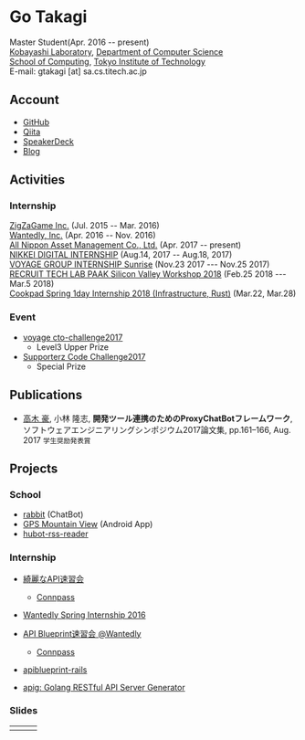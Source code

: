 # Go Takagi

Master Student(Apr. 2016 -- present)<br>
[Kobayashi Laboratory](http://www.sa.cs.titech.ac.jp/), [Department of Computer Science](http://educ.titech.ac.jp/cs/eng/)<br>
[School of Computing](http://www.titech.ac.jp/english/about/organization/schools/organization04.html), [Tokyo Institute of Technology](http://www.titech.ac.jp/english/index.html)<br>
E-mail: gtakagi [at] sa.cs.titech.ac.jp

## Account

- [GitHub](https://github.com/shimastripe)
- [Qiita](http://qiita.com/shimastripe)
- [SpeakerDeck](https://speakerdeck.com/shimastripe)
- [Blog](https://shimastripe.goat.me/)

## Activities
### Internship

[ZigZaGame Inc.](http://zigzagame.com/) (Jul. 2015 -- Mar. 2016)<br>
[Wantedly, Inc.](https://www.wantedly.com/) (Apr. 2016 -- Nov. 2016)<br>
[All Nippon Asset Management Co., Ltd.](https://www.anam.co.jp/) (Apr. 2017 -- present)<br>
[NIKKEI DIGITAL INTERNSHIP](https://hack.nikkei.com/internJobs/2018_summer/) (Aug.14, 2017 -- Aug.18, 2017)<br>
[VOYAGE GROUP INTERNSHIP Sunrise](https://voyagegroup.com/internship/sunrise/) (Nov.23 2017 --- Nov.25 2017)<br>
[RECRUIT TECH LAB PAAK Silicon Valley Workshop 2018](http://techlabpaak.com/siliconvalleyworkshop2018) (Feb.25 2018 --- Mar.5 2018)<br>
[Cookpad Spring 1day Internship 2018 (Infrastructure, Rust)](https://internship.cookpad.com/2018/spring/) (Mar.22, Mar.28)

### Event
- [voyage cto-challenge2017](https://supporterz.jp/lp/cto-challenge2017/)
	- Level3 Upper Prize
- [Supporterz Code Challenge2017](https://supporterz.jp/spevents/detail/spz_code_challenge_2017)
	- Special Prize

## Publications
- <u>高木 豪</u>, 小林 隆志, **開発ツール連携のためのProxyChatBotフレームワーク**, ソフトウェアエンジニアリングシンポジウム2017論文集, pp.161–166, Aug. 2017 `学生奨励発表賞`

## Projects

### School

- [rabbit](https://github.com/shimastripe/rabbit) (ChatBot)
- [GPS Mountain View](https://github.com/shimastripe/GPSMountainView) (Android App)
- [hubot-rss-reader](https://github.com/shimastripe/hubot-rss-reader)

### Internship

- [綺麗なAPI速習会](http://qiita.com/shimastripe/items/e9b0e1f8f8d77b89373f)

	- [Connpass](https://wantedly.connpass.com/event/36894/)

- [Wantedly Spring Internship 2016](http://engineer.wantedly.com/2016/03/11/spring-internship-2016.html)

- [API Blueprint速習会 @Wantedly](https://speakerdeck.com/shimastripe/api-blueprintsu-xi-hui-at-wantedly)

	- [Connpass](https://wantedly.connpass.com/event/31645/)

- [apiblueprint-rails](https://github.com/wantedly/apiblueprint-rails)

- [apig: Golang RESTful API Server Generator](https://github.com/wantedly/apig)

### Slides

| | | |
| -- | -- | -- |
|<script async class="speakerdeck-embed" data-id="56e8164ea62a4e988f4705d7c0463c9b" data-ratio="1.33333333333333" src="//speakerdeck.com/assets/embed.js"></script>|<script async class="speakerdeck-embed" data-id="6b00c3e8fe31491992ef188511afedcb" data-ratio="1.33333333333333" src="//speakerdeck.com/assets/embed.js"></script>|<script async class="speakerdeck-embed" data-id="a03e1a5803544f84973788130d3825b6" data-ratio="1.33333333333333" src="//speakerdeck.com/assets/embed.js"></script>|
